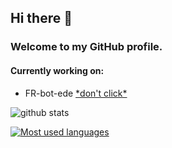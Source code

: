 ## Hi there 👋
### Welcome to my GitHub profile.

#### Currently working on:
  - FR-bot-ede  [\*don't click\*](https://raw.githubusercontent.com/Eld3rly/Eld3rly/main/FREDE.png "DON'T CLICK, PLEASE")  

![github stats](https://github-readme-stats.vercel.app/api?username=Eld3rly&show_icons=true&count_private=true&bg_color=45,F50E55,3D24F8&title_color=fff&text_color=fff&icon_color=fff&border_radius=10&hide_border=true "Get your lustful cursor away from me!")  

[![Most used languages](https://github-readme-stats.vercel.app/api/top-langs/?username=Eld3rly&count=8&show_icons=true&bg_color=45,F50E55,3D24F8&title_color=fff&text_color=fff&icon_color=fff&border_radius=10&hide_border=true)](https://github.com/anuraghazra/github-readme-stats)